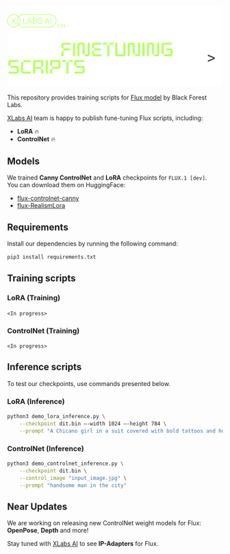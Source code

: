 ![FLUX Finetuning scripts](./assets/dark/header-rev1.png)

This repository provides training scripts for [Flux model](https://github.com/black-forest-labs/flux) by Black Forest Labs.

[XLabs AI](https://github.com/XLabs-AI) team is happy to publish fune-tuning Flux scripts, including:

- **LoRA** 🔥
- **ControlNet** 🔥

## Models

We trained **Canny ControlNet** and **LoRA** checkpoints for `FLUX.1 [dev]`.<br />
You can download them on HuggingFace:

- [flux-controlnet-canny](https://huggingface.co/XLabs-AI/flux-controlnet-canny)
- [flux-RealismLora](https://huggingface.co/XLabs-AI/flux-RealismLora)

## Requirements

Install our dependencies by running the following command:

```bash
pip3 install requirements.txt
```

## Training scripts

### LoRA (Training)

`<In progress>`

### ControlNet (Training)

`<In progress>`

## Inference scripts

To test our checkpoints, use commands presented below.

### LoRA (Inference)

```bash
python3 demo_lora_inference.py \
    --checkpoint dit.bin —-width 1024 —-height 784 \
    --prompt "A Chicano girl in a suit covered with bold tattoos and holding a vest pistol. Animatrix illustration style, beautiful woman, 25 years old, cool, future fantasy Cool fashion, turquoise & light orange ping curl hair, The backgr"
```

### ControlNet (Inference)

```bash
python3 demo_controlnet_inference.py \
    --checkpoint dit.bin \
    --control_image "input_image.jpg" \
    --prompt "handsome man in the city"
```

## Near Updates

We are working on releasing new ControlNet weight models for Flux: **OpenPose**, **Depth** and more!

Stay tuned with [XLabs AI](https://github.com/XLabs-AI) to see **IP-Adapters** for Flux.
